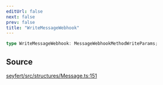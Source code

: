 ```yaml
---
editUrl: false
next: false
prev: false
title: "WriteMessageWebhook"
---
```


```ts
type WriteMessageWebhook: MessageWebhookMethodWriteParams;
```

## Source

[seyfert/src/structures/Message.ts:151](https://github.com/potoland/potocuit/blob/fe122a1/src/structures/Message.ts#L151)
